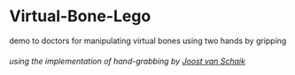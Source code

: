 # Virtual-Bone-Lego
demo to doctors for manipulating virtual bones using two hands by gripping

###### using the implementation of hand-grabbing by [Joost van Schaik](https://github.com/LocalJoost/DYIPinchGrab)
